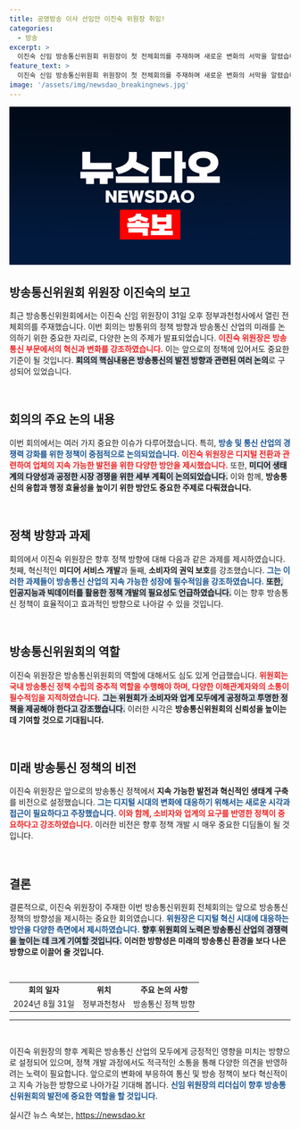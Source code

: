 ```yaml
---
title: 공영방송 이사 선임안 이진숙 위원장 취임!
categories:
  - 방송
excerpt: >
  이진숙 신임 방송통신위원회 위원장이 첫 전체회의를 주재하며 새로운 변화의 서막을 알렸습니다. 그녀의 리더십 아래 방송통신 분야는 어떤 혁신을 맞이할까요? 클릭해서 확인해보세요!
feature_text: >
  이진숙 신임 방송통신위원회 위원장이 첫 전체회의를 주재하며 새로운 변화의 서막을 알렸습니다. 그녀의 리더십 아래 방송통신 분야는 어떤 혁신을 맞이할까요? 클릭해서 확인해보세요!
image: '/assets/img/newsdao_breakingnews.jpg'
---
```


<p><img src="/assets/img/newsdao_breakingnews.jpg" alt="ranknews 속보" /></p>

<h2 data-ke-size="size26">방송통신위원회 위원장 이진숙의 보고</h2>

<p data-ke-size="size16">최근 방송통신위원회에서는 이진숙 신임 위원장이 31일 오후 정부과천청사에서 열린 전체회의를 주재했습니다. 이번 회의는 방통위의 정책 방향과 방송통신 산업의 미래를 논의하기 위한 중요한 자리로, 다양한 논의 주제가 발표되었습니다. <b><span style="color: #ee2323;">이진숙 위원장은 방송통신 부문에서의 혁신과 변화를 강조하였습니다.</span></b> 이는 앞으로의 정책에 있어서도 중요한 기준이 될 것입니다. <b><span style="background-color: #21538527;">회의의 핵심내용은 방송통신의 발전 방향과 관련된 여러 논의</span></b>로 구성되어 있었습니다.</p>

<p data-ke-size="size16">&nbsp;</p>

<h2 data-ke-size="size26">회의의 주요 논의 내용</h2>

<p data-ke-size="size16">이번 회의에서는 여러 가지 중요한 이슈가 다루어졌습니다. 특히, <b><span style="color: #1a5490;">방송 및 통신 산업의 경쟁력 강화를 위한 정책이 중점적으로 논의되었습니다.</span></b> <b><span style="color: #ee2323;">이진숙 위원장은 디지털 전환과 관련하여 업체의 지속 가능한 발전을 위한 다양한 방안을 제시했습니다.</span></b> 또한, <b><span style="background-color: #21538527;">미디어 생태계의 다양성과 공정한 시장 경쟁을 위한 세부 계획이 논의되었습니다.</span></b> 이와 함께, <b>방송통신의 융합과 행정 효율성을 높이기 위한 방안도 중요한 주제로 다뤄졌습니다.</b></p>

<p data-ke-size="size16">&nbsp;</p>

<h2 data-ke-size="size26">정책 방향과 과제</h2>

<p data-ke-size="size16">회의에서 이진숙 위원장은 향후 정책 방향에 대해 다음과 같은 과제를 제시하였습니다. 첫째, 혁신적인 <b>미디어 서비스 개발</b>과 둘째, <b>소비자의 권익 보호</b>를 강조했습니다. <b><span style="color: #1a5490;">그는 이러한 과제들이 방송통신 산업의 지속 가능한 성장에 필수적임을 강조하였습니다.</span></b> <b><span style="background-color: #21538527;">또한, 인공지능과 빅데이터를 활용한 정책 개발의 필요성도 언급하였습니다.</span></b> 이는 향후 방송통신 정책이 효율적이고 효과적인 방향으로 나아갈 수 있을 것입니다.</p>

<p data-ke-size="size16">&nbsp;</p>

<h2 data-ke-size="size26">방송통신위원회의 역할</h2>

<p data-ke-size="size16">이진숙 위원장은 방송통신위원회의 역할에 대해서도 심도 있게 언급했습니다. <b><span style="color: #ee2323;">위원회는 국내 방송통신 정책 수립의 중추적 역할을 수행해야 하며, 다양한 이해관계자와의 소통이 필수적임을 지적하였습니다.</span></b> <b><span style="background-color: #21538527;">그는 위원회가 소비자와 업계 모두에게 공정하고 투명한 정책을 제공해야 한다고 강조했습니다.</span></b> 이러한 시각은 <b>방송통신위원회의 신뢰성을 높이는 데 기여할 것으로 기대됩니다.</b></p>

<p data-ke-size="size16">&nbsp;</p>

<h2 data-ke-size="size26">미래 방송통신 정책의 비전</h2>

<p data-ke-size="size16">이진숙 위원장은 앞으로의 방송통신 정책에서 <b>지속 가능한 발전과 혁신적인 생태계 구축</b>를 비전으로 설정했습니다. <b><span style="color: #1a5490;">그는 디지털 시대의 변화에 대응하기 위해서는 새로운 시각과 접근이 필요하다고 주장했습니다.</span></b> <b><span style="color: #ee2323;">이와 함께, 소비자와 업계의 요구를 반영한 정책이 중요하다고 강조하였습니다.</span></b> 이러한 비전은 향후 정책 개발 시 매우 중요한 디딤돌이 될 것입니다.</p>

<p data-ke-size="size16">&nbsp;</p>

<h2 data-ke-size="size26">결론</h2>

<p data-ke-size="size16">결론적으로, 이진숙 위원장이 주재한 이번 방송통신위원회 전체회의는 앞으로 방송통신 정책의 방향성을 제시하는 중요한 회의였습니다. <b><span style="color: #1a5490;">위원장은 디지털 혁신 시대에 대응하는 방안을 다양한 측면에서 제시하였습니다.</span></b> <b><span style="background-color: #21538527;">향후 위원회의 노력은 방송통신 산업의 경쟁력을 높이는 데 크게 기여할 것입니다.</span></b> <b>이러한 방향성은 미래의 방송통신 환경을 보다 나은 방향으로 이끌어 줄 것입니다.</b></p>

<p data-ke-size="size16">&nbsp;</p>

<table>
  <tr>
    <td style="text-align: center; height: 17px;">
      <b>회의 일자</b>
    </td>
    <td style="text-align: center; height: 17px;">
      <b>위치</b>
    </td>
    <td style="text-align: center; height: 17px;">
      <b>주요 논의 사항</b>
    </td>
  </tr>
  <tr>
    <td style="text-align: center; height: 17px;">
      2024년 8월 31일
    </td>
    <td style="text-align: center; height: 17px;">
      정부과천청사
    </td>
    <td style="text-align: center; height: 17px;">
      방송통신 정책 방향
    </td>
  </tr>
</table>

<hr/>

<p data-ke-size="size16">&nbsp;</p>

<p data-ke-size="size16">이진숙 위원장의 향후 계획은 방송통신 산업의 모두에게 긍정적인 영향을 미치는 방향으로 설정되어 있으며, 정책 개발 과정에서도 적극적인 소통을 통해 다양한 의견을 반영하려는 노력이 필요합니다. 앞으로의 변화에 부응하여 통신 및 방송 정책이 보다 혁신적이고 지속 가능한 방향으로 나아가길 기대해 봅니다. <b><span style="color: #1a5490;">신임 위원장의 리더십이 향후 방송통신위원회의 발전에 중요한 역할을 할 것입니다.</span></b></p>
실시간 뉴스 속보는, <a href="https://newsdao.kr" rel="dofollow">https://newsdao.kr</a>


